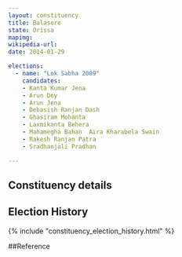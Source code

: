 ```yaml
---
layout: constituency
title: Balasore
state: Orissa
mapimg: 
wikipedia-url: 
date: 2014-01-29

elections: 
  - name: "Lok Sabha 2009"
    candidates: 
    - Kanta Kumar Jena 
    - Arun Dey 
    - Arun Jena 
    - Debasish Ranjan Dash 
    - Ghasiram Mohanta 
    - Laxmikanta Behera 
    - Mahamegha Bahan  Aira Kharabela Swain 
    - Rakesh Ranjan Patra 
    - Sradhanjali Pradhan 

---
```

## Constituency details


## Election History
{% include "constituency_election_history.html" %}

##Reference
